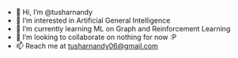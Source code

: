 - 👋 Hi, I’m @tusharnandy
- 👀 I’m interested in Artificial General Intelligence
- 🌱 I’m currently learning ML on Graph and Reinforcement Learning
- 💞️ I’m looking to collaborate on nothing for now :P
- 📫 Reach me at tusharnandy06@gmail.com

<!---
tusharnandy/tusharnandy is a ✨ special ✨ repository because its `README.md` (this file) appears on your GitHub profile.
You can click the Preview link to take a look at your changes.
--->
